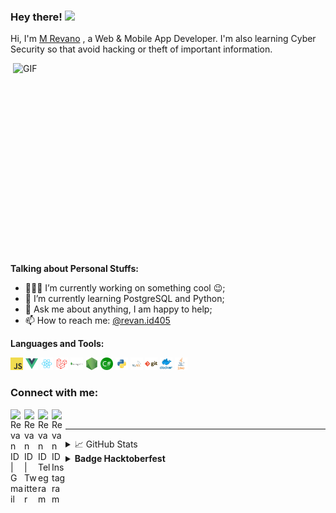 ### Hey there!  <img src="https://media.giphy.com/media/hvRJCLFzcasrR4ia7z/giphy.gif" width="25px">

Hi, I'm [M Revano](https://indonesiancode.party) , a Web & Mobile App Developer. I'm also learning Cyber Security so that avoid hacking or theft of important information.

  <img align="right" alt="GIF" src="https://github.com/abhisheknaiidu/abhisheknaiidu/blob/master/code.gif?raw=true" width="500" height="320" />
  
**Talking about Personal Stuffs:**

- 👨🏽‍💻 I’m currently working on something cool :wink:;
- 🌱 I’m currently learning PostgreSQL and Python; 
- 💬 Ask me about anything, I am happy to help;
- 📫 How to reach me: [@revan.id405](https://instagram.com/revan.id405?igshid=OGRjNzg3M2Y=)

**Languages and Tools:**  

<code><img height="20" src="https://raw.githubusercontent.com/github/explore/80688e429a7d4ef2fca1e82350fe8e3517d3494d/topics/javascript/javascript.png"></code>
<code><img height="20" src="https://raw.githubusercontent.com/github/explore/80688e429a7d4ef2fca1e82350fe8e3517d3494d/topics/vue/vue.png"></code>
<code><img height="20" src="https://raw.githubusercontent.com/github/explore/80688e429a7d4ef2fca1e82350fe8e3517d3494d/topics/react/react.png"></code>
<code><img height="20" src="https://raw.githubusercontent.com/github/explore/56a826d05cf762b2b50ecbe7d492a839b04f3fbf/topics/laravel/laravel.png"></code>
<code><img height="20" src="https://raw.githubusercontent.com/github/explore/80688e429a7d4ef2fca1e82350fe8e3517d3494d/topics/mongodb/mongodb.png"></code>
<code><img height="20" src="https://raw.githubusercontent.com/github/explore/80688e429a7d4ef2fca1e82350fe8e3517d3494d/topics/nodejs/nodejs.png"></code>
<code><img height="20" src="https://raw.githubusercontent.com/github/explore/80688e429a7d4ef2fca1e82350fe8e3517d3494d/topics/csharp/csharp.png"></code>
<code><img height="20" src="https://raw.githubusercontent.com/github/explore/80688e429a7d4ef2fca1e82350fe8e3517d3494d/topics/python/python.png"></code>
<code><img height="20" src="https://raw.githubusercontent.com/github/explore/80688e429a7d4ef2fca1e82350fe8e3517d3494d/topics/mysql/mysql.png"></code>
<code><img height="20" src="https://raw.githubusercontent.com/github/explore/80688e429a7d4ef2fca1e82350fe8e3517d3494d/topics/git/git.png"></code>
<code><img height="20" src="https://raw.githubusercontent.com/github/explore/80688e429a7d4ef2fca1e82350fe8e3517d3494d/topics/docker/docker.png"></code>
<code><img height="20" src="https://raw.githubusercontent.com/github/explore/80688e429a7d4ef2fca1e82350fe8e3517d3494d/topics/java/java.png"></code>

<h3 align="left">Connect with me:</h3>
<a href="mailto:revanmalang584@indonesiancode.party">
  <img align="left" alt="Revan ID | Gmail" width="22px" src="https://cdn.jsdelivr.net/npm/simple-icons@v3/icons/gmail.svg" />
</a>
<a href="https://www.facebook.com/revanboncel404">
  <img align="left" alt="Revan ID | Twitter" width="22px" src="https://cdn.jsdelivr.net/npm/simple-icons@3.4.0/icons/facebook.svg" />
</a>
<a href="https://t.me/rev_id404">
  <img align="left" alt="Revan ID Telegram" width="22px" src="https://cdn.jsdelivr.net/npm/simple-icons@v3/icons/telegram.svg" />
</a>
<a href="https://www.instagram.com/revan.id404/">
  <img align="left" alt="Revan ID Instagram" width="22px" src="https://cdn.jsdelivr.net/npm/simple-icons@v3/icons/instagram.svg" />
</a>

<br />

-----
<details>
  <summary> &#x1f4c8; GitHub Stats</summary>
  <br />
<a href="#">
  <img align="center" src="https://github-readme-stats.vercel.app/api/top-langs/?username=revanmalang&hide=java,html,tex&title_color=7A7ADB&icon_color=2234AE&text_color=D3D3D3&bg_color=0,000000,130F40&langs_count=3" />
  
</a>
<a href="#">
<img align="center" src="https://github-readme-stats.vercel.app/api?username=revanmalang&include_all_commits=true&count_private=true&show_icons=true&line_height=27&title_color=7A7ADB&icon_color=2234AE&text_color=D3D3D3&bg_color=0,000000,130F40" alt="Revan Github Stats">
</a>
</details>
<details>
  <summary><b>Badge Hacktoberfest</b></summary>

## About Me
I am a Computer Science and Data Science , I am interested in computer science and tend to have a habit of trying new things related to my expertise. I also like to read both books and articles about psychology and computers, it is very interesting for me to know how people think and I wonder if I can implement it in my programs

## Badges
Idk, I just want to show these badges.

[![@revanmalang's Holopin board](https://holopin.me/revanmalang)](https://holopin.io/@revanmalang)

</details>
